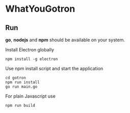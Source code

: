 # WhatYouGotron

## Run
**go**, **nodejs** and **npm** should be available on your system.  

Install Electron globally

    npm install -g electron

Use npm install script and start the application
```
cd gotron
npm run install
go run main.go
```
For plain Javascript use

    npm run build  